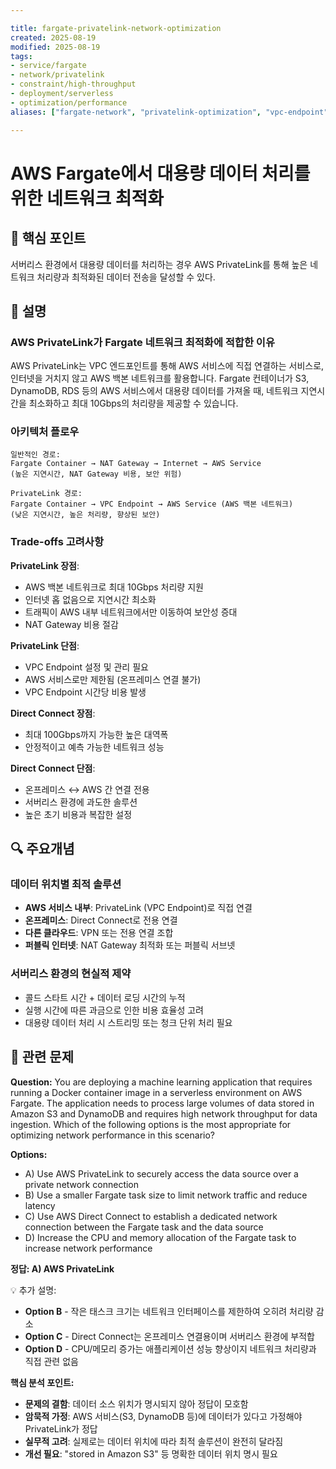 ```yaml
---

title: fargate-privatelink-network-optimization
created: 2025-08-19
modified: 2025-08-19
tags:
- service/fargate
- network/privatelink
- constraint/high-throughput
- deployment/serverless
- optimization/performance
aliases: ["fargate-network", "privatelink-optimization", "vpc-endpoint"]

---
```


# AWS Fargate에서 대용량 데이터 처리를 위한 네트워크 최적화

## 🎯 핵심 포인트

서버리스 환경에서 대용량 데이터를 처리하는 경우 AWS PrivateLink를 통해 높은 네트워크 처리량과 최적화된 데이터 전송을 달성할 수 있다.

## 📝 설명

### AWS PrivateLink가 Fargate 네트워크 최적화에 적합한 이유

AWS PrivateLink는 VPC 엔드포인트를 통해 AWS 서비스에 직접 연결하는 서비스로, 인터넷을 거치지 않고 AWS 백본 네트워크를 활용합니다. Fargate 컨테이너가 S3, DynamoDB, RDS 등의 AWS 서비스에서 대용량 데이터를 가져올 때, 네트워크 지연시간을 최소화하고 최대 10Gbps의 처리량을 제공할 수 있습니다.

### 아키텍처 플로우

```
일반적인 경로:
Fargate Container → NAT Gateway → Internet → AWS Service
(높은 지연시간, NAT Gateway 비용, 보안 위험)

PrivateLink 경로:
Fargate Container → VPC Endpoint → AWS Service (AWS 백본 네트워크)
(낮은 지연시간, 높은 처리량, 향상된 보안)
```

### Trade-offs 고려사항

**PrivateLink 장점**:
- AWS 백본 네트워크로 최대 10Gbps 처리량 지원
- 인터넷 홉 없음으로 지연시간 최소화
- 트래픽이 AWS 내부 네트워크에서만 이동하여 보안성 증대
- NAT Gateway 비용 절감

**PrivateLink 단점**:
- VPC Endpoint 설정 및 관리 필요
- AWS 서비스로만 제한됨 (온프레미스 연결 불가)
- VPC Endpoint 시간당 비용 발생

**Direct Connect 장점**:
- 최대 100Gbps까지 가능한 높은 대역폭
- 안정적이고 예측 가능한 네트워크 성능

**Direct Connect 단점**:
- 온프레미스 ↔ AWS 간 연결 전용
- 서버리스 환경에 과도한 솔루션
- 높은 초기 비용과 복잡한 설정

## 🔍 주요개념

### 데이터 위치별 최적 솔루션

- **AWS 서비스 내부**: PrivateLink (VPC Endpoint)로 직접 연결
- **온프레미스**: Direct Connect로 전용 연결
- **다른 클라우드**: VPN 또는 전용 연결 조합
- **퍼블릭 인터넷**: NAT Gateway 최적화 또는 퍼블릭 서브넷

### 서버리스 환경의 현실적 제약

- 콜드 스타트 시간 + 데이터 로딩 시간의 누적
- 실행 시간에 따른 과금으로 인한 비용 효율성 고려
- 대용량 데이터 처리 시 스트리밍 또는 청크 단위 처리 필요

## 📝 관련 문제

**Question:** You are deploying a machine learning application that requires running a Docker container image in a serverless environment on AWS Fargate. The application needs to process large volumes of data stored in Amazon S3 and DynamoDB and requires high network throughput for data ingestion. Which of the following options is the most appropriate for optimizing network performance in this scenario?

**Options:**

- A) Use AWS PrivateLink to securely access the data source over a private network connection
- B) Use a smaller Fargate task size to limit network traffic and reduce latency
- C) Use AWS Direct Connect to establish a dedicated network connection between the Fargate task and the data source
- D) Increase the CPU and memory allocation of the Fargate task to increase network performance

**정답: A) AWS PrivateLink**

💡 추가 설명:

- **Option B** - 작은 태스크 크기는 네트워크 인터페이스를 제한하여 오히려 처리량 감소
- **Option C** - Direct Connect는 온프레미스 연결용이며 서버리스 환경에 부적합
- **Option D** - CPU/메모리 증가는 애플리케이션 성능 향상이지 네트워크 처리량과 직접 관련 없음

**핵심 분석 포인트:**
- **문제의 결함**: 데이터 소스 위치가 명시되지 않아 정답이 모호함
- **암묵적 가정**: AWS 서비스(S3, DynamoDB 등)에 데이터가 있다고 가정해야 PrivateLink가 정답
- **실무적 고려**: 실제로는 데이터 위치에 따라 최적 솔루션이 완전히 달라짐
- **개선 필요**: "stored in Amazon S3" 등 명확한 데이터 위치 명시 필요